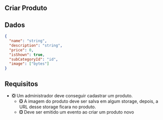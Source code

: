 ## Criar Produto

## Dados

```json
{
  "name": "string",
  "description": "string",
  "price": 0,
  "isShown": true,
  "subCategoryId": "id",
  "image": ["bytes"]
}
```

## Requisitos

- ❎ Um administrador deve conseguir cadastrar um produto.
  - ❎ A imagem do produto deve ser salva em algum storage, depois, a URL desse storage ficara no produto.
  - ❎ Deve ser emitido um evento ao criar um produto novo
